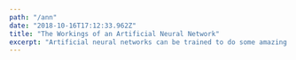 ```yaml
---
path: "/ann"
date: "2018-10-16T17:12:33.962Z"
title: "The Workings of an Artificial Neural Network"
excerpt: "Artificial neural networks can be trained to do some amazing things, like recognizing faces, playing games, and so on. These tasks are very challenging, if not impossible, to do without using neural networks. This is a brief introduction into how artificial neural networks work..."
---
```

